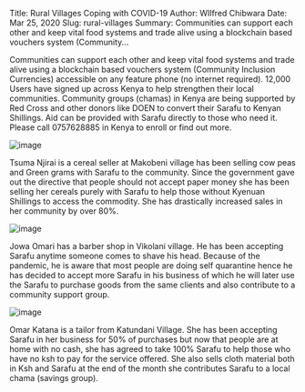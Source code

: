 Title: Rural Villages Coping with COVID-19
Author: WIlfred Chibwara
Date: Mar 25, 2020
Slug: rural-villages
Summary: Communities can support each other and keep vital food systems and trade alive using a blockchain based vouchers system (Community...

Communities can support each other and keep vital food systems and trade
alive using a blockchain based vouchers system (Community Inclusion
Currencies) accessible on any feature phone (no internet required).
12,000 Users have signed up across Kenya to help strengthen their local
communities. Community groups (chamas) in Kenya are being supported by
Red Cross and other donors like DOEN to convert their Sarafu to Kenyan
Shillings. Aid can be provided with Sarafu directly to those who need
it. Please call 0757628885 in Kenya to enroll or find out more.

![image](images/blog/rural-villages1.webp)

Tsuma Njirai is a cereal seller at Makobeni village has been selling cow
peas and Green grams with Sarafu to the community. Since the government
gave out the directive that people should not accept paper money she has
been selling her cereals purely with Sarafu to help those without
Kyenuan Shillings to access the commodity. She has drastically increased
sales in her community by over 80%.

![image](images/blog/rural-villages38.webp)

Jowa Omari has a barber shop in Vikolani village. He has been accepting
Sarafu anytime someone comes to shave his head. Because of the pandemic,
he is aware that most people are doing self quarantine hence he has
decided to accept more Sarafu in his business of which he will later use
the Sarafu to purchase goods from the same clients and also contribute
to a community support group.

![image](images/blog/rural-villages70.webp)

Omar Katana is a tailor from Katundani Village. She has been accepting
Sarafu in her business for 50% of purchases but now that people are at
home with no cash, she has agreed to take 100% Sarafu to help those who
have no ksh to pay for the service offered. She also sells cloth
material both in Ksh and Sarafu at the end of the month she contributes
Sarafu to a local chama (savings group).



